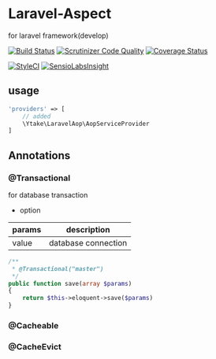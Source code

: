 # Laravel-Aspect
for laravel framework(develop)

[![Build Status](https://travis-ci.org/ytake/Laravel-Aspect.svg?branch=develop)](https://travis-ci.org/ytake/Laravel-Aspect)
[![Scrutinizer Code Quality](https://scrutinizer-ci.com/g/ytake/Laravel-Aspect/badges/quality-score.png?b=develop)](https://scrutinizer-ci.com/g/ytake/Laravel-Aspect/?branch=develop)
[![Coverage Status](https://coveralls.io/repos/ytake/Laravel-Aspect/badge.svg?branch=develop&service=github)](https://coveralls.io/github/ytake/Laravel-Aspect?branch=develop)

[![StyleCI](https://styleci.io/repos/40900709/shield)](https://styleci.io/repos/40900709)
[![SensioLabsInsight](https://insight.sensiolabs.com/projects/70dace68-fe04-4039-aeb4-47a64c6acca3/mini.png)](https://insight.sensiolabs.com/projects/70dace68-fe04-4039-aeb4-47a64c6acca3)

## usage

```php
'providers' => [
    // added 
    \Ytake\LaravelAop\AopServiceProvider
]
```

## Annotations

### @Transactional
for database transaction

* option

| params | description |
|-----|-------|
| value | database connection |

```php
/**
 * @Transactional("master")
 */
public function save(array $params)
{
    return $this->eloquent->save($params)
}

```

### @Cacheable


### @CacheEvict
